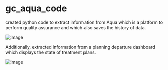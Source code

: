 # gc_aqua_code
created python code to extract information from Aqua which is a platform to perform quality assurance and which also saves the history of data.

![image](https://github.com/felixbockel/gc_aqua_code/assets/128773755/4b231343-2f46-4744-97fd-cfce87925fc8)


Additionally, extracted information from a planning departure dashboard which displays the state of treatment plans.

![image](https://github.com/felixbockel/gc_aqua_code/assets/128773755/df5fd086-a2bf-4bd0-bb1e-9f88bfe344de)


